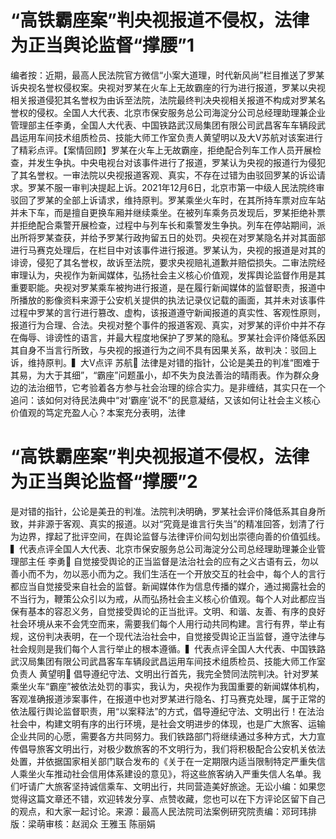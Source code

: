 # “高铁霸座案”判央视报道不侵权，法律为正当舆论监督“撑腰”1

编者按：近期，最高人民法院官方微信“小案大道理，时代新风尚”栏目推送了罗某诉央视名誉权侵权案。央视对罗某在火车上无故霸座的行为进行报道，罗某以央视相关报道侵犯其名誉权为由诉至法院，法院最终判决央视相关报道不构成对罗某名誉权的侵权。全国人大代表、北京市保安服务总公司海淀分公司总经理助理兼企业管理部主任李勇，全国人大代表、中国铁路武汉局集团有限公司武昌客车车辆段武昌运用车间技术组质检员、技能大师工作室负责人黄望明以及大V苏航对该案进行了精彩点评。【案情回顾】罗某在火车上无故霸座，拒绝配合列车工作人员开展检查，并发生争执。中央电视台对该事件进行了报道，罗某认为央视的报道行为侵犯了其名誉权。一审法院以央视报道客观、真实，不存在过错为由驳回罗某的诉讼请求。罗某不服一审判决提起上诉。2021年12月6日，北京市第一中级人民法院终审驳回了罗某的全部上诉请求，维持原判。罗某乘坐火车时，在其所持车票对应车站并未下车，而是擅自更换车厢并继续乘坐。在被列车乘务员发现后，罗某拒绝补票并拒绝配合乘警开展检查，过程中与列车长和乘警发生争执。列车在停站期间，派出所将罗某查获，并给予罗某行政拘留五日的处罚。央视在对罗某隐名并对其面部进行马赛克处理后，在栏目中对该事件进行报道。罗某认为，央视的报道是对其的诽谤，侵犯了其名誉权，故诉至法院，要求央视赔礼道歉并赔偿损失。二审法院经审理认为，央视作为新闻媒体，弘扬社会主义核心价值观，发挥舆论监督作用是其重要职能。央视对罗某乘车被拘进行报道，是在履行新闻媒体的监督职责，报道中所播放的影像资料来源于公安机关提供的执法记录仪记载的画面，其并未对该事件过程中罗某的言行进行篡改、虚构，该报道遵守新闻报道的真实性、客观性原则，报道行为合理、合法。央视对整个事件的报道客观、真实，对罗某的评价中并不存在侮辱、诽谤性的语言，并最大程度地保护了罗某的隐私。罗某社会评价降低系因其自身不当言行所致，与央视的报道行为之间不具有因果关系，故判决：驳回上诉，维持原判。▍大V点评 苏航🔹 法律是对错的指针，公论是美丑的判准“图难于其易，为大于其细”，“霸座”问题虽小，却不失为良法善治的晴雨表。作为群众身边的法治细节，它考验着各方参与社会治理的综合实力。是非缠结，其实只在一个追问：该如何对待民法典中“对‘霸座’说不”的民意凝结，又该如何让社会主义核心价值观的笃定充盈人心？本案充分表明，法律

# “高铁霸座案”判央视报道不侵权，法律为正当舆论监督“撑腰”2

是对错的指针，公论是美丑的判准。法院判决明确，罗某社会评价降低系其自身所致，并非源于客观、真实的报道。以对“究竟是谁言行失当”的精准回答，划清了行为边界，撑起了批评空间，在舆论监督与法律评价间勾划出崇德向善的价值弧线。▍代表点评全国人大代表、北京市保安服务总公司海淀分公司总经理助理兼企业管理部主任 李勇🔹 自觉接受舆论的正当监督是法治社会的应有之义古语有云，勿以善小而不为，勿以恶小而为之。我们生活在一个开放交互的社会中，每个人的言行都应当自觉接受来自社会的监督。新闻媒体作为信息传播的媒介，通过揭露社会的不当行为，鞭策公众引以为戒，从而弘扬社会主义核心价值观。每个人对此都应当保有基本的容忍义务，自觉接受舆论的正当批评。文明、和谐、友善、有序的良好社会环境从来不会凭空而来，需要我们每个人用行动共同构建。言行有界，举止有规，这份判决表明，在一个现代法治社会中，自觉接受舆论正当监督，遵守法律与社会规则是我们每个人言行举止的根本遵循。▍代表点评全国人大代表、中国铁路武汉局集团有限公司武昌客车车辆段武昌运用车间技术组质检员、技能大师工作室负责人 黄望明🔹 倡导遵纪守法、文明出行首先，我完全赞同法院判决。针对罗某乘坐火车“霸座”被依法处罚的事实，我认为，央视作为我国重要的新闻媒体机构，客观准确报道涉案事件，在报道中也对罗某进行隐名、打马赛克处理，属于正常的依法履行舆论监督职责，用“以案释法”的方式，倡导遵纪守法、文明出行！在法治社会中，构建文明有序的出行环境，是社会文明进步的体现，也是广大旅客、运输企业共同的心愿，需要各方共同努力。我们铁路部门将继续通过多种方式，大力宣传倡导旅客文明出行，对极少数旅客的不文明行为，我们将积极配合公安机关依法处置，并依据国家相关部门联合发布的《关于在一定期限内适当限制特定严重失信人乘坐火车推动社会信用体系建设的意见》，将这些旅客纳入严重失信人名单。我们吁请广大旅客坚持诚信乘车、文明出行，共同营造美好旅途。无讼小编：如果您觉得这篇文章还不错，欢迎转发分享、点赞收藏，您也可以在下方评论区留下自己的观点，和大家一起讨论。来源：最高人民法院司法案例研究院责编：邓珂玮排版：梁萌审核：赵润众 王雅玉 陈丽娟


